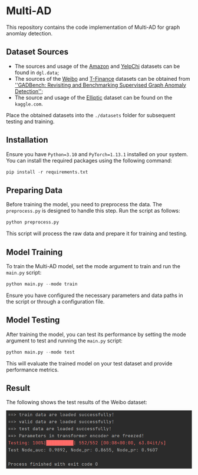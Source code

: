 # Multi-AD

This repository contains the code implementation of Multi-AD for graph anomlay detection. 

## Dataset Sources
- The sources and usage of the [Amazon](https://docs.dgl.ai/en/latest/generated/dgl.data.FraudAmazonDataset.html#dgl.data.FraudAmazonDataset) and [YelpChi](https://docs.dgl.ai/en/latest/generated/dgl.data.FraudYelpDataset.html#dgl.data.FraudYelpDataset) datasets can be found in `dgl.data`; 
- The sources of the [Weibo](https://drive.google.com/file/d/1txzXrzwBBAOEATXmfKzMUUKaXh6PJeR1/edit) and [T-Finance](https://drive.google.com/file/d/1txzXrzwBBAOEATXmfKzMUUKaXh6PJeR1/edit) datasets can be obtained from [''GADBench: Revisiting and Benchmarking Supervised Graph Anomaly Detection''](https://arxiv.org/abs/2306.12251); 
- The source and usage of the [Elliptic](https://www.kaggle.com/datasets/ellipticco/elliptic-data-set) dataset can be found on the `kaggle.com`.

Place the obtained datasets into the `./datasets` folder for subsequent testing and training.


## Installation
Ensure you have `Python=3.10` and `PyTorch=1.13.1` installed on your system. You can install the required packages using the following command:

```python
pip install -r requirements.txt
```

## Preparing Data
Before training the model, you need to preprocess the data. The `preprocess.py` is designed to handle this step. Run the script as follows:
```python
python preprocess.py
```

This script will process the raw data and prepare it for training and testing.

## Model Training
To train the Multi-AD model, set the mode argument to train and run the `main.py` script:
```python
python main.py --mode train
```

Ensure you have configured the necessary parameters and data paths in the script or through a configuration file.

## Model Testing
After training the model, you can test its performance by setting the mode argument to test and running the `main.py` script:
```python
python main.py --mode test
```

This will evaluate the trained model on your test dataset and provide performance metrics.

## Result
The following shows the test results of the Weibo dataset:

![](./fig/result.png)

